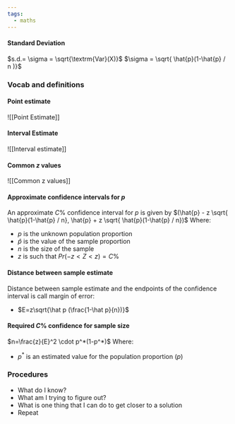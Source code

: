 ```yaml
---
tags:
  - maths
---
```

#### Standard Deviation
$s.d.= \sigma = \sqrt{\textrm{Var}(X)}$
$\sigma = \sqrt{ \hat{p}(1-\hat{p} / n )}$

### Vocab and definitions
#### Point estimate
![[Point Estimate]]
#### Interval Estimate
![[Interval estimate]]
#### Common $z$ values
![[Common z values]]

#### Approximate confidence intervals for $p$
An approximate $C\%$ confidence interval for $p$ is given by
$(\hat{p} - z \sqrt{ \hat{p}(1-\hat{p} / n}, \hat{p} + z \sqrt{ \hat{p}(1-\hat{p} / n})$
Where:
- $p$ is the unknown population proportion
- $\hat p$ is the value of the sample proportion
- $n$ is the size of the sample
- $z$ is such that $Pr(-z<Z<z)=C\%$ 
#### Distance between sample estimate
Distance between sample estimate and the endpoints of the confidence interval is call margin of error:
- $E=z\sqrt{\hat p (\frac{1-\hat p}{n})}$
#### Required $C\%$ confidence for sample size
$n=\frac{z}{E}^2 \cdot p^*(1-p^*)$
Where:
- $p^*$ is an estimated value for the population proportion ($p$)

### Procedures
- What do I know? 
- What am I trying to figure out? 
- What is one thing that I can do to get closer to a solution
- Repeat

